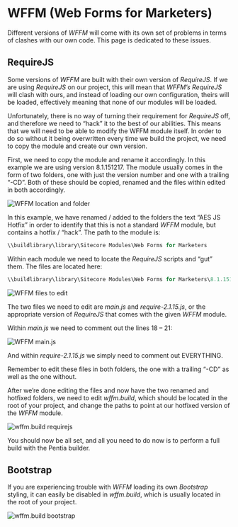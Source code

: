 # WFFM (Web Forms for Marketers)

Different versions of *WFFM* will come with its own set of problems in terms of clashes with our own code. This page is dedicated to these issues.

## RequireJS

Some versions of *WFFM* are built with their own version of *RequireJS*. If we are using *RequireJS* on our project, this will mean that *WFFM’s* *RequireJS* will clash with ours, and instead of loading our own configuration, theirs will be loaded, effectively meaning that none of our modules will be loaded.

Unfortunately, there is no way of turning their requirement for *RequireJS* off, and therefore we need to “hack” it to the best of our abilities. This means that we will need to be able to modify the WFFM module itself. In order to do so without it being overwritten every time we build the project, we need to copy the module and create our own version.

First, we need to copy the module and rename it accordingly. In this example we are using version 8.1.151217. The module usually comes in the form of two folders, one with just the version number and one with a trailing “-CD”. Both of these should be copied, renamed and the files within edited in both accordingly.

![WFFM location and folder](/images/wffm/wffmRequire.png)

In this example, we have renamed / added to the folders the text “AES JS Hotfix” in order to identify that this is not a standard *WFFM* module, but contains a hotfix / “hack”. The path to the module is: 

```powershell
\\buildlibrary\library\Sitecore Modules\Web Forms for Marketers
```

Within each module we need to locate the *RequireJS* scripts and “gut” them. The files are located here: 

```powershell
\\buildlibrary\library\Sitecore Modules\Web Forms for Marketers\8.1.151217 - AES JS Hotfix\www\sitecore modules\Web\Web Forms for Marketers\mvc
```

![WFFM files to edit](/images/wffm/wffmRequireFiles.png)

The two files we need to edit are *main.js* and *require-2.1.15.js*, or the appropriate version of *RequireJS* that comes with the given *WFFM* module.

Within *main.js* we need to comment out the lines 18 – 21:

![WFFM main.js](/images/wffm/wffmRequireMain.png)

And within *require-2.1.15.js* we simply need to comment out EVERYTHING.

Remember to edit these files in both folders, the one with a trailing “-CD” as well as the one without.

After we’re done editing the files and now have the two renamed and hotfixed folders, we need to edit *wffm.build*, which should be located in the root of your project, and change the paths to point at our hotfixed version of the *WFFM* module.

![wffm.build requirejs](/images/wffm/wffmRequireBuild.png)

You should now be all set, and all you need to do now is to perform a full build with the Pentia builder.

## Bootstrap

If you are experiencing trouble with *WFFM* loading its own *Bootstrap* styling, it can easily be disabled in *wffm.build*, which is usually located in the root of your project.

![wffm.build bootstrap](/images/wffm/wffmBootstrap.png)